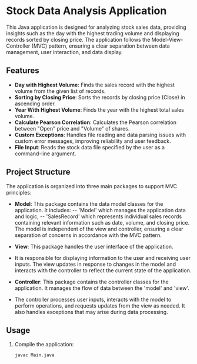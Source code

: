 # Stock Data Analysis Application

This Java application is designed for analyzing stock sales data, providing insights such as the day with the highest trading volume and displaying records sorted by closing price. The application follows the Model-View-Controller (MVC) pattern, ensuring a clear separation between data management, user interaction, and data display.

## Features
- **Day with Highest Volume**: Finds the sales record with the highest volume from the given list of records.
- **Sorting by Closing Price**: Sorts the records by closing price (Close) in ascending order.
- **Year With Highest Volume**: Finds the year with the highest total sales volume.
- **Calculate Pearson Correlation**: Calculates the Pearson correlation between "Open" price and "Volume" of shares.
- **Custom Exceptions**: Handles file reading and data parsing issues with custom error messages, improving reliability and user feedback.
- **File Input**: Reads the stock data file specified by the user as a command-line argument.

## Project Structure
The application is organized into three main packages to support MVC principles:

- **Model**: This package contains the data model classes for the application.
 It includes:
-- 'Model' which manages the application data and logic,
-- 'SalesRecord' which represents individual sales records containing relevant information such as date, volume, and closing price.
  The model is independent of the view and controller, ensuring a clear separation of concerns in accordance with the MVC pattern.
  
- **View**: This package handles the user interface of the application.
- It is responsible for displaying information to the user and receiving user inputs. The view updates in response to changes in the model and interacts with the controller to reflect the current state of the application.
  
- **Controller**: This package contains the controller classes for the application. It manages the flow of data between the 'model' and 'view'.
- The controller processes user inputs, interacts with the model to perform operations, and requests updates from the view as needed. It also handles exceptions that may arise during data processing.

## Usage
1. Compile the application:
   ```bash
   javac Main.java
